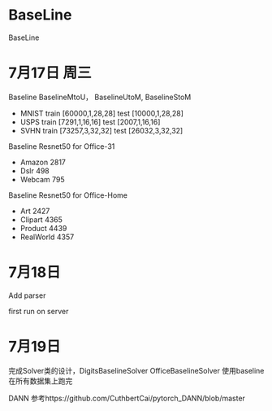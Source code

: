 # BaseLine
BaseLine

# 7月17日 周三
Baseline BaselineMtoU， BaselineUtoM, BaselineStoM

* MNIST train [60000,1,28,28] test [10000,1,28,28]
* USPS train [7291,1,16,16] test [2007,1,16,16]
* SVHN train [73257,3,32,32] test [26032,3,32,32]

Baseline Resnet50 for Office-31

* Amazon 2817
* Dslr 498
* Webcam 795

Baseline Resnet50 for Office-Home

* Art 2427
* Clipart 4365
* Product 4439
* RealWorld 4357

# 7月18日
Add parser

first run on server


# 7月19日
完成Solver类的设计，DigitsBaselineSolver OfficeBaselineSolver
使用baseline在所有数据集上跑完

DANN 参考https://github.com/CuthbertCai/pytorch_DANN/blob/master
